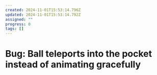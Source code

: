 ```yaml
---
created: 2024-11-01T15:53:14.796Z
updated: 2024-11-01T15:53:14.792Z
assigned: ""
progress: 0
tags: []
---
```


# Bug: Ball teleports into the pocket instead of animating gracefully
